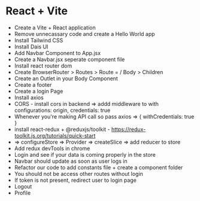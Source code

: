 # React + Vite
 - Create  a Vite + React application
 - Remove unnecassary code and create a Hello World app
 - Install Tailwind CSS
 - Install Dais UI
 - Add Navbar Component to App.jsx
 - Create a Navbar.jsx seperate component file
 - Install react router dom
 - Create BrowserRouter > Routes > Route = / Body > Children
 - Create an Outlet in your Body Component
 - Create a footer
 - Create a login Page
 - Install axios
 - CORS - install cors in backend => addd middleware to with configurations: origin, credentials: true
 - Whenever you're making API call so pass axios => { withCredentials: true }
 - install react-redux + @reduxjs/toolkit - https://redux-toolkit.js.org/tutorials/quick-start
 - => configureStore => Provider => createSlice => add reducer to store
 - Add redux devTools in chrome
 - Login and see if your data is coming properly in the store
 - Navbar should update as soon as user logs in
 - Refactor our code to add constants file + create a component folder
 - You should not be access other routes without login
 - If token is not present, redirect user to login page
 - Logout
 - Profile
